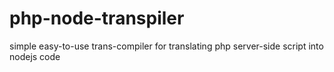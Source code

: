 # php-node-transpiler
simple easy-to-use trans-compiler for translating php server-side script into nodejs code

